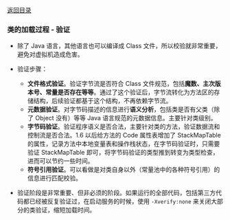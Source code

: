 [返回目录](../README.md)

### 类的加载过程 - 验证


- 除了 Java 语言，其他语言也可以编译成 Class 文件，所以校验就非常重要，避免对虚拟机造成危害。

- 验证步骤：
    - **文件格式验证**。验证字节流是否符合 Class 文件规范，包括**魔数、主次版本号、常量是否存在等等**。通过了这个验证后，字节流转化为方法区的存储结构，后续验证都基于这个结构，不再依赖字节流。
    - **元数据验证**。对字节码描述的信息进行**语义分析**，包括类是否有父类（除了 Object 没有）等等 Java 语言规范的元数据信息。主要针对类级别。
    - **字节码验证**。验证程序语义是否合法，主要针对类的方法，验证数据流和控制流是否合法。1.6 以后给方法的 Code 属性表增加了 StackMapTable 的属性，记录方法中本地变量表和操作栈状态，在字节码验证时，只需要验证 StackMapTable 即可，将字节码验证的类型推到转变为类型检查，进而可以节约一些时间。
    - **符号引用验证**。可以看做是对类自身以外（常量池中的各种符号引用）的信息进行匹配校验。

- 验证阶段是非常重要、但非必须的阶段。如果运行的全部代码，包括第三方代码都已经被反复验证过，在启动服务的时候，使用 `-Xverify:none` 来关闭大部分的类验证，缩短加载时间。
